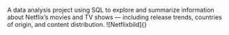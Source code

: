 A data analysis project using SQL to explore and summarize information about Netflix’s movies and TV shows — including release trends, countries of origin, and content distribution.
![Netflixbild]{}
